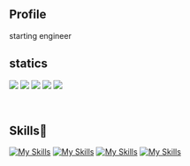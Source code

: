 ## Profile
starting engineer

## statics
[![](https://raw.githubusercontent.com/teruteru214/teruteru214/tree/main/profile-summary-card-output/solarized_dark/0-profile-details.svg)](https://github.com/vn7n24fzkq/github-profile-summary-cards)
[![](https://raw.githubusercontent.com/teruteru214/teruteru214/tree/main/profile-summary-card-output/solarized_dark/1-repos-per-language.svg)](https://github.com/vn7n24fzkq/github-profile-summary-cards) [![](https://raw.githubusercontent.com/teruteru214/teruteru214/tree/main/profile-summary-card-output/solarized_dark/2-most-commit-language.svg)](https://github.com/vn7n24fzkq/github-profile-summary-cards)
[![](https://raw.githubusercontent.com/teruteru214/teruteru214/tree/main/profile-summary-card-output/solarized_dark/3-stats.svg)](https://github.com/vn7n24fzkq/github-profile-summary-cards) [![](https://raw.githubusercontent.com/teruteru214/teruteru214/tree/main/profile-summary-card-output/solarized_dark/4-productive-time.svg)](https://github.com/vn7n24fzkq/github-profile-summary-cards)

<br>

## Skills🌱
[![My Skills](https://skillicons.dev/icons?i=js,ts,html,css)](https://skillicons.dev)
[![My Skills](https://skillicons.dev/icons?i=tailwind,react,vite&theme=light)](https://skillicons.dev)
[![My Skills](https://skillicons.dev/icons?i=ruby,rails,docker,aws,firebase)](https://skillicons.dev)
[![My Skills](https://skillicons.dev/icons?i=git,github)](https://skillicons.dev)
